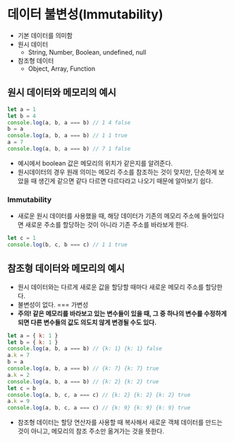 # 데이터 불변성(Immutability)
- 기본 데이터를 의미함
- 원시 데이터
    - String, Number, Boolean, undefined, null
- 참조형 데이터
    - Object, Array, Function

## 원시 데이터와 메모리의 예시
```js
let a = 1
let b = 4
console.log(a, b, a === b) // 1 4 false
b = a
console.log(a, b, a === b) // 1 1 true
a = 7
console.log(a, b, a === b) // 7 1 false
```
- 예시에서 boolean 값은 메모리의 위치가 같은지를 알려준다.
- 원시데이터의 경우 원래 의미는 메모리 주소를 참조하는 것이 맞지만, 단순하게 보았을 때 생긴게 같으면 같다 다르면 다르다라고 나오기 때문에 알아보기 쉽다.

### Immutability
- 새로운 원시 데이터를 사용했을 때, 해당 데이터가 기존의 메모리 주소에 들어있다면 새로운 주소를 할당하는 것이 아니라 기존 주소를 바라보게 한다.
```js
let c = 1
console.log(b, c, b === c) // 1 1 true
```

## 참조형 데이터와 메모리의 예시
- 원시 데이터와는 다르게 새로운 값을 할당할 때마다 새로운 메모리 주소를 할당한다.
- 불변성이 없다. === 가변성
- **주의! 같은 메모리를 바라보고 있는 변수들이 있을 때, 그 중 하나의 변수를 수정하게 되면 다른 변수들의 값도 의도치 않게 변경될 수도 있다.**
```js
let a = { k: 1 }
let b = { k: 1 }
console.log(a, b, a === b) // {k: 1} {k: 1} false
a.k = 7
b = a
console.log(a, b, a === b) // {k: 7} {k: 7} true
a.k = 2
console.log(a, b, a === b) // {k: 2} {k: 2} true
let c = b
console.log(a, b, c, a === c) // {k: 2} {k: 2} {k: 2} true
a.k = 9
console.log(a, b, c, a === c) // {k: 9} {k: 9} {k: 9} true
```
- 참조형 데이터는 할당 연산자를 사용할 때 복사해서 새로운 객체 데이터를 만드는 것이 아니고, 메모리의 참조 주소만 옮겨가는 것을 뜻한다.